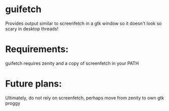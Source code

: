 # guifetch
Provides output similar to screenfetch in a gtk window so it doesn't look so scary in desktop threads!

# Requirements:
guifetch requires zenity and a copy of screenfetch in your PATH

# Future plans:
Ultimately, do not rely on screenfetch, perhaps move from zenity to own gtk 
proggy
